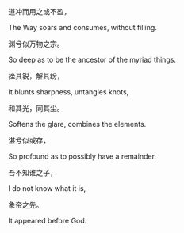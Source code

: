 道冲而用之或不盈，

The Way soars and consumes, without filling.

渊兮似万物之宗。

So deep as to be the ancestor of the myriad things.

挫其锐，解其纷，

It blunts sharpness, untangles knots,

和其光，同其尘。

Softens the glare, combines the elements.

湛兮似或存，

So profound as to possibly have a remainder.

吾不知谁之子，

I do not know what it is,

象帝之先。

It appeared before God.
